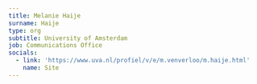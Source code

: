 ```yaml
---
title: Melanie Haije
surname: Haije
type: org
subtitle: University of Amsterdam
job: Communications Office
socials:
  - link: 'https://www.uva.nl/profiel/v/e/m.venverloo/m.haije.html'
    name: Site
---
```

